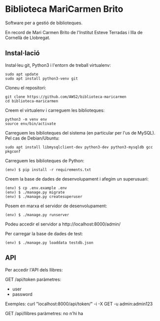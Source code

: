 # Biblioteca MariCarmen Brito

Software per a gestió de biblioteques.

En record de Mari Carmen Brito de l'Institut Esteve Terradas i Illa de Cornellà de Llobregat.

## Instal·lació

Instal·leu git, Python3 i l'entorn de treball virtualenv:

    sudo apt update
    sudo apt install python3-venv git

Cloneu el repositori:

    git clone https://github.com/AWS2/biblioteca-maricarmen
    cd biblioteca-maricarmen

Creem el virtualenv i carreguem les biblioteques:

    python3 -m venv env
    source env/bin/activate

Carreguem les biblioteques del sistema (en particular per l'us de MySQL). Pel cas de Debian/Ubuntu:

    sudo apt install libmysqlclient-dev python3-dev python3-mysqldb gcc pkgconf

Carreguem les biblioteques de Python:

    (env) $ pip install -r requirements.txt

Creem la base de dades de desenvolupament i afegim un superusuari:

    (env) $ cp .env.example .env
    (env) $ ./manage.py migrate
    (env) $ ./manage.py createsuperuser

Posem en marxa el servidor de desenvolupament:

    (env) $ ./manage.py runserver

Podeu accedir el servidor a http://localhost:8000/admin/

Per carregar la base de dades de test:

    (env) $ ./manage.py loaddata testdb.json


## API

Per accedir l'API dels llibres:

GET /api/token
paràmetres:
  * user
  * password

Exemples:
    curl "localhost:8000/api/token/" -i -X GET -u admin:admin123


GET /api/llibres
paràmetres: no n'hi ha

